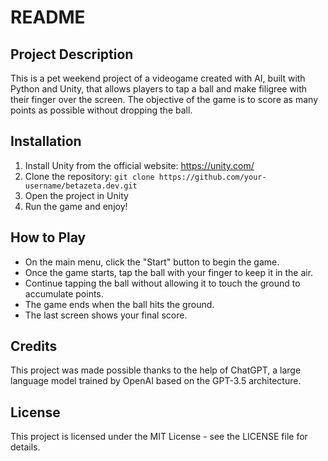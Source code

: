 # README

## Project Description

This is a pet weekend project of a videogame created with AI, built with Python and Unity, that allows players to tap a ball and make filigree with their finger over the screen. The objective of the game is to score as many points as possible without dropping the ball. 

## Installation

1. Install Unity from the official website: https://unity.com/
2. Clone the repository: `git clone https://github.com/your-username/betazeta.dev.git`
3. Open the project in Unity
4. Run the game and enjoy!

## How to Play

- On the main menu, click the "Start" button to begin the game.
- Once the game starts, tap the ball with your finger to keep it in the air.
- Continue tapping the ball without allowing it to touch the ground to accumulate points.
- The game ends when the ball hits the ground.
- The last screen shows your final score.

## Credits

This project was made possible thanks to the help of ChatGPT, a large language model trained by OpenAI based on the GPT-3.5 architecture. 

## License

This project is licensed under the MIT License - see the LICENSE file for details.
